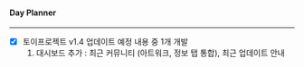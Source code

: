 
#### Day Planner
---
- [x] 토이프로젝트 v1.4 업데이트 예정 내용 중 1개 개발
	1. 대시보드 추가 : 최근 커뮤니티 (아트워크, 정보 탭 통합), 최근 업데이트 안내